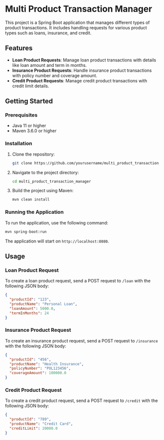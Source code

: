 # Multi Product Transaction Manager

This project is a Spring Boot application that manages different types of product transactions. It includes handling requests for various product types such as loans, insurance, and credit.

## Features

- **Loan Product Requests**: Manage loan product transactions with details like loan amount and term in months.
- **Insurance Product Requests**: Handle insurance product transactions with policy number and coverage amount.
- **Credit Product Requests**: Manage credit product transactions with credit limit details.

## Getting Started

### Prerequisites

- Java 11 or higher
- Maven 3.6.0 or higher

### Installation

1. Clone the repository:
    ```sh
    git clone https://github.com/yourusername/multi_product_transaction_manager.git
    ```
2. Navigate to the project directory:
    ```sh
    cd multi_product_transaction_manager
    ```
3. Build the project using Maven:
    ```sh
    mvn clean install
    ```

### Running the Application

To run the application, use the following command:
```sh
mvn spring-boot:run
```

The application will start on `http://localhost:8080`.

## Usage

### Loan Product Request

To create a loan product request, send a POST request to `/loan` with the following JSON body:
```json
{
  "productId": "123",
  "productName": "Personal Loan",
  "loanAmount": 5000.0,
  "termInMonths": 24
}
```

### Insurance Product Request

To create an insurance product request, send a POST request to `/insurance` with the following JSON body:
```json
{
  "productId": "456",
  "productName": "Health Insurance",
  "policyNumber": "POL123456",
  "coverageAmount": 100000.0
}
```

### Credit Product Request

To create a credit product request, send a POST request to `/credit` with the following JSON body:
```json
{
  "productId": "789",
  "productName": "Credit Card",
  "creditLimit": 20000.0
}
```
